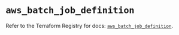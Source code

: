 # `aws_batch_job_definition`

Refer to the Terraform Registry for docs: [`aws_batch_job_definition`](https://registry.terraform.io/providers/hashicorp/aws/5.72.0/docs/resources/batch_job_definition).
